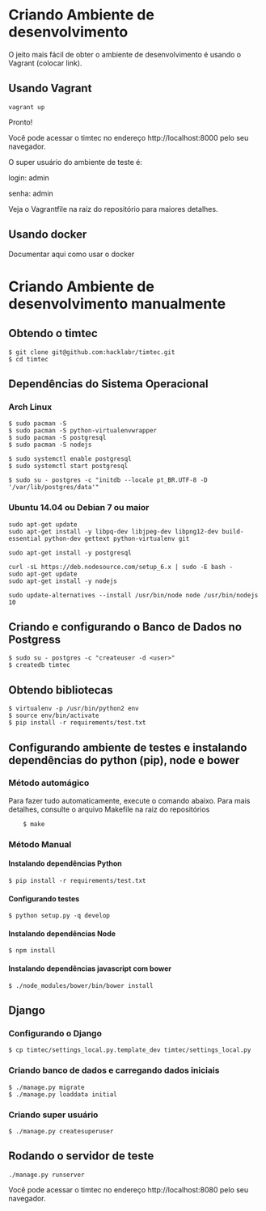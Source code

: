 # Criando Ambiente de desenvolvimento


O jeito mais fácil de obter o ambiente de desenvolvimento é usando o Vagrant (colocar link).

## Usando Vagrant
```
vagrant up
```
Pronto!

Você pode acessar o timtec no endereço http://localhost:8000 pelo seu navegador.

O super usuário do ambiente de teste é:

login: admin

senha: admin

Veja o Vagrantfile na raiz do repositório para maiores detalhes.

## Usando docker
Documentar aqui como usar o docker


# Criando Ambiente de desenvolvimento manualmente

## Obtendo o timtec
```
$ git clone git@github.com:hacklabr/timtec.git
$ cd timtec
```


## Dependências do Sistema Operacional


### Arch Linux

```
$ sudo pacman -S
$ sudo pacman -S python-virtualenvwrapper
$ sudo pacman -S postgresql
$ sudo pacman -S nodejs

$ sudo systemctl enable postgresql
$ sudo systemctl start postgresql

$ sudo su - postgres -c "initdb --locale pt_BR.UTF-8 -D '/var/lib/postgres/data'"
```

### Ubuntu 14.04 ou Debian 7 ou maior

```
sudo apt-get update
sudo apt-get install -y libpq-dev libjpeg-dev libpng12-dev build-essential python-dev gettext python-virtualenv git

sudo apt-get install -y postgresql

curl -sL https://deb.nodesource.com/setup_6.x | sudo -E bash -
sudo apt-get update
sudo apt-get install -y nodejs

sudo update-alternatives --install /usr/bin/node node /usr/bin/nodejs 10
```

## Criando e configurando o Banco de Dados no Postgress

```
$ sudo su - postgres -c "createuser -d <user>"
$ createdb timtec
```

## Obtendo bibliotecas

```
$ virtualenv -p /usr/bin/python2 env
$ source env/bin/activate
$ pip install -r requirements/test.txt
```

## Configurando ambiente de testes e instalando dependências do python (pip), node e bower

### Método automágico

Para fazer tudo automaticamente, execute o comando abaixo. Para mais detalhes, consulte o arquivo
Makefile na raiz do repositórios
```
    $ make
```

### Método Manual

#### Instalando dependências Python
```
$ pip install -r requirements/test.txt
```

#### Configurando testes
```
$ python setup.py -q develop
```

#### Instalando dependências Node
```
$ npm install
```

#### Instalando dependências javascript com bower
```
$ ./node_modules/bower/bin/bower install
```

## Django

### Configurando o Django
```
$ cp timtec/settings_local.py.template_dev timtec/settings_local.py
```

### Criando banco de dados e carregando dados iniciais
```
$ ./manage.py migrate
$ ./manage.py loaddata initial
```
### Criando super usuário

```
$ ./manage.py createsuperuser
```

## Rodando o servidor de teste
```
./manage.py runserver
```
Você pode acessar o timtec no endereço http://localhost:8080 pelo seu navegador.
